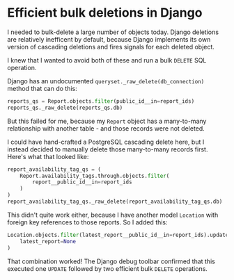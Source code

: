 # Efficient bulk deletions in Django

I needed to bulk-delete a large number of objects today. Django deletions are relatively inefficent by default, because Django implements its own version of cascading deletions and fires signals for each deleted object.

I knew that I wanted to avoid both of these and run a bulk `DELETE` SQL operation.

Django has an undocumented `queryset._raw_delete(db_connection)` method that can do this:

```python
reports_qs = Report.objects.filter(public_id__in=report_ids)
reports_qs._raw_delete(reports_qs.db)
```
But this failed for me, because my `Report` object has a many-to-many relationship with another table - and those records were not deleted.

I could have hand-crafted a PostgreSQL cascading delete here, but I instead decided to manually delete those many-to-many records first. Here's what that looked like:

```python
report_availability_tag_qs = (
    Report.availability_tags.through.objects.filter(
        report__public_id__in=report_ids
    )
)
report_availability_tag_qs._raw_delete(report_availability_tag_qs.db)
```
This didn't quite work either, because I have another model `Location` with foreign key references to those reports. So I added this:
```python
Location.objects.filter(latest_report__public_id__in=report_ids).update(
    latest_report=None
)
```
That combination worked! The Django debug toolbar confirmed that this executed one `UPDATE` followed by two efficient bulk `DELETE` operations.
